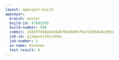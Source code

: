 ```yaml
---
layout: appveyor-build
appveyor:
  branch: master
  build-id: 47093585
  build-number: 508
  commit: 338297d50a63e6d879e85003f6e73856da0c895c
  job-id: gj2qounsl0jc4n6u
  job-number: 2
  os-name: Windows
  test-result: 0
---
```

